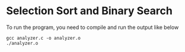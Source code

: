 # Selection Sort and Binary Search

To run the program, you need to compile and run the output like below
```
gcc analyzer.c -o analyzer.o
./analyzer.o
```
